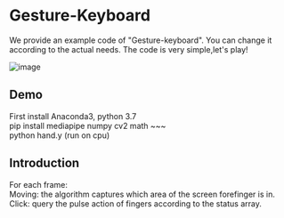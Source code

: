# Gesture-Keyboard

We provide an example code of "Gesture-keyboard". You can change it according to the actual needs. The code is very simple,let's play!

![image](https://github.com/WIKI2020/Gesture-Keyboard/blob/main/example1.gif) 

## Demo
First install Anaconda3, python 3.7  
pip install mediapipe numpy cv2 math ~~~   
python hand.y (run on cpu)  

## Introduction
For each frame:    
Moving: the algorithm captures which area of the screen forefinger is in.  
Click: query the pulse action of fingers according to the status array.  



